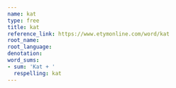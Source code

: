 ```yaml
---
name: kat
type: free
title: kat
reference_link: https://www.etymonline.com/word/kat
root_name: 
root_language: 
denotation: 
word_sums:
- sum: 'Kat + '
  respelling: kat
---
```

